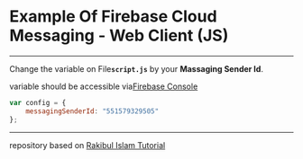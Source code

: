 # Example Of Firebase Cloud Messaging - Web Client (JS)

---

Change the variable on File<b>`script.js`</b> 
 by your <b>Massaging Sender Id</b>.
 
 variable should be accessible via<a href="https://console.firebase.google.com/">Firebase Console</a>
 
 
 ```javascript
 var config = {
     messagingSenderId: "551579329505"
 };
```
***




repository based on <a href="https://rakibul.net/fcm-web-js/"> Rakibul Islam Tutorial </a>
